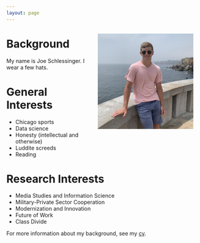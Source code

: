 ```yaml
---
layout: page
---
```


<img src="/assets/portugal_pic.jpg" align="right" style="padding:15px;" height="250"/>

# Background

My name is Joe Schlessinger. I wear a few hats.

# General Interests

- Chicago sports
- Data science
- Honesty (intellectual and otherwise)
- Luddite screeds
- Reading

# Research Interests

- Media Studies and Information Science
- Military-Private Sector Cooperation
- Modernization and Innovation
- Future of Work
- Class Divide

For more information about my background, see my [cv](/assets/cv.pdf).
